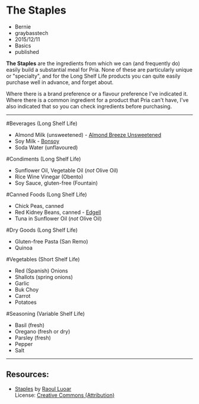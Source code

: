 # The Staples
- Bernie
- graybasstech
- 2015/12/11
- Basics
- published

**The Staples** are the ingredients from which we can (and frequently do) easily build a substantial meal for Pria. None of these are particularly unique or "specialty", and for the Long Shelf Life products you can quite easily purchase well in advance, and forget about.

Where there is a brand preference or a flavour preference I've indicated it. Where there is a common ingredient for a product that Pria can't have, I've also indicated that so you can check ingredients before purchasing.

---

#Beverages (Long Shelf Life)
* Almond Milk (unsweetened) - [Almond Breeze Unsweetened](http://www.almondbreeze.com.au/varieties/original-unsweetened/)
* Soy Milk - [Bonsoy](http://www.spiralfoods.com.au/products/bonsoy-milk?cat=41)
* Soda Water (unflavoured)

#Condiments (Long Shelf Life)
* Sunflower Oil, Vegetable Oil (*not* Olive Oil)
* Rice Wine Vinegar (Obento)
* Soy Sauce, gluten-free (Fountain)

#Canned Foods (Long Shelf Life)
* Chick Peas, canned
* Red Kidney Beans, canned - [Edgell](http://edgell.com.au/our-range/legumes/red-kidney-beans)
* Tuna in Sunflower Oil (*not* Olive Oil)

#Dry Goods (Long Shelf Life)
* Gluten-free Pasta (San Remo)
* Quinoa 

#Vegetables (Short Shelf Life)
* Red (Spanish) Onions
* Shallots (spring onions)
* Garlic
* Buk Choy
* Carrot
* Potatoes

#Seasoning (Variable Shelf Life)
* Basil (fresh)
* Oregano (fresh or dry)
* Parsley (fresh)
* Pepper
* Salt


---

Resources:
----------
* [Staples](https://www.flickr.com/photos/72006245@N05/6506053557/in/photolist-aUVe4c-muvKEn-oQNUor-rqZYcM-mxDcuN-ozjxsX-ot2UDY-nnrj71-nRS889-7G9hWA-a4LQwi-nPTTtq-sqKcmG-nRS7RN-nRWtLB-nxyEQ3-nRDjvH-oyjRUT-7RR63D-oQNYyk-aD2dBM-nRNiHd-m7pLQe-mxAdJr-7NJVm5-oHuJ7y-oHuKNj-oKuHfY-oHuJRE-oKfLkH-ot38m9-oQNWk2-7KtAZs-dQ2SUc-idpkjR-oyjmL5-oQx894-oKwAHP-ot2Uy7-oKwzVB-oKfMsT-ot39v3-oKwAg6-ot3pTg-oKwzXF-oHuK9U-oHuK43-ot38Eq-oKwzip-ot2T2j) by [Raoul Luoar](https://www.flickr.com/photos/72006245@N05/)  
  License: [Creative Commons (Attribution)](https://creativecommons.org/licenses/by/2.0/)
